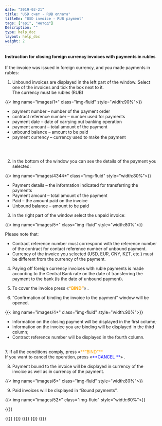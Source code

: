 ```yaml
---
date: "2019-03-21"
title: "USD счет - RUB оплата"
titleEn: "USD invoice - RUB payment"
tags: ["api", "метод"]
Description: ""
type: help_doc
layout: help_doc
weight: 2
---
```


#### Instruction for closing foreign currency invoices with payments in rubles 

If the invoice was issued in foreign currency, and you made payments in rubles:

1.	Unbound invoices are displayed in the left part of the window. Select one of the invoices and tick the box next to it. <br/>
The currency must be rubles (RUB)

{{< img name="images/1*" class="img-fluid" style="width:90%">}} <br/>

* payment number – number of the payment order
* contract reference number – number used for payments
* payment date – date of carrying out banking operation
* payment amount – total amount of the payment 
* unbound balance – amount to be paid
* payment currency – currency used to make the payment
<br/>
<br/>

2.	In the bottom of the window you can see the details of the payment you selected:

{{< img name="images/4344*" class="img-fluid" style="width:80%">}} <br/>

* Payment details – the information indicated for transferring the payments
* Payment amount – total amount of the payment
* Paid – the amount paid on the invoice
* Unbound balance – amount to be paid 

3.	In the right part of the window select the unpaid invoice:

{{< img name="images/5*" class="img-fluid" style="width:80%">}} <br/>

Please note that: 

* Contract reference number must correspond with the reference number of the contract for contact reference number of unbound payment.
* Currency of the invoice you selected (USD, EUR, CNY, KZT, etc.) must be different from the currency of the payment. 

4.	Paying off foreign currency invoices with ruble payments is made according to the Central Bank rate on the date of transferring the payment to the bank (is the date of unbound payment).

5.	To cover the invoice press «<span style="color:orange">**“BIND”**</span>» .

6.	“Confirmation of binding the invoice to the payment” window will be opened.

{{< img name="images/4*" class="img-fluid" style="width:90%">}} 

* Information on the closing payment will be displayed in the first column;
* Information on the invoice you are binding will be displayed in the third column;
* Contract reference number will be displayed in the fourth column.

<br/>
7. If all the conditions comply, press «<span style="color:orange">**“BIND”**</span> <br/>
If you want to cancel the operation, press «<span style="color:blue">**CANCEL **</span>» .

8.	Payment bound to the invoice will be displayed in currency of the invoice as well as in currency of the payment.

{{< img name="images/6*" class="img-fluid" style="width:80%">}} 
<br/>

9.	Paid invoices will be displayed in “Bound payments”.

{{< img name="images/52*" class="img-fluid" style="width:60%">}} 

{{<isHelpful>}}

{{<seeAlso>}}
    {{<seeAlsoItem link="/payments_and_invoices/instruction_of_binding/rouble-rouble/" text="Closing ruble invoices with ruble payments">}}
    {{<seeAlsoItem link="/payments_and_invoices/instruction_of_binding/usd-usd/" text="Closing foreign currency invoices with foreign currency payments">}}
    {{<seeAlsoItem link="/payments_and_invoices/instruction_of_binding/sample_letter/" text="Examples of letters">}}
{{</seeAlso>}}

